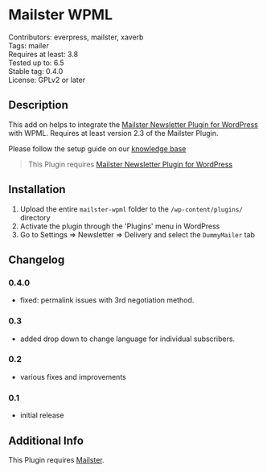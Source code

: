 # Mailster WPML

Contributors: everpress, mailster, xaverb  
Tags: mailer  
Requires at least: 3.8  
Tested up to: 6.5  
Stable tag: 0.4.0  
License: GPLv2 or later

## Description

This add on helps to integrate the [Mailster Newsletter Plugin for WordPress](https://mailster.co/?utm_campaign=wporg&utm_source=wordpress.org&utm_medium=readme&utm_term=WPML) with WPML. Requires at least version 2.3 of the Mailster Plugin.

Please follow the setup guide on our [knowledge base](https://kb.mailster.co/using-multi-language-newsletter-with-wpml/?utm_campaign=wporg&utm_source=WPML&utm_medium=readme)

> This Plugin requires [Mailster Newsletter Plugin for WordPress](https://mailster.co/?utm_campaign=wporg&utm_source=wordpress.org&utm_medium=readme&utm_term=WPML)

## Installation

1. Upload the entire `mailster-wpml` folder to the `/wp-content/plugins/` directory
2. Activate the plugin through the 'Plugins' menu in WordPress
3. Go to Settings => Newsletter => Delivery and select the `DummyMailer` tab

## Changelog

### 0.4.0

- fixed: permalink issues with 3rd negotiation method.

### 0.3

- added drop down to change language for individual subscribers.

### 0.2

- various fixes and improvements

### 0.1

- initial release

## Additional Info

This Plugin requires [Mailster](https://mailster.co/?utm_campaign=wporg&utm_source=wordpress.org&utm_medium=readme&utm_term=WPML).
